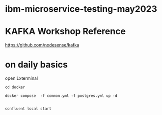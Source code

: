 # ibm-microservice-testing-may2023

# KAFKA Workshop Reference

https://github.com/nodesense/kafka

# on daily basics

open Lxterminal

```
cd docker

docker compose  -f common.yml -f postgres.yml up -d


confluent local start
```
